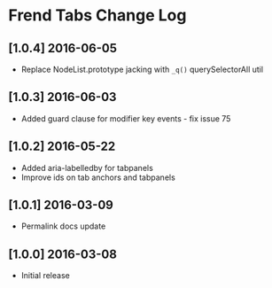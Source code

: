 # Frend Tabs Change Log

## [1.0.4] 2016-06-05
- Replace NodeList.prototype jacking with `_q()` querySelectorAll util

## [1.0.3] 2016-06-03
- Added guard clause for modifier key events - fix issue 75

## [1.0.2] 2016-05-22
- Added aria-labelledby for tabpanels
- Improve ids on tab anchors and tabpanels

## [1.0.1] 2016-03-09
- Permalink docs update

## [1.0.0] 2016-03-08
- Initial release